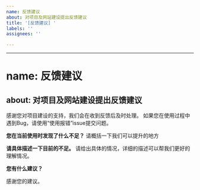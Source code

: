 ```yaml
---
name: 反馈建议
about: 对项目及网站建设提出反馈建议
title: '[反馈建议] '
labels: ''
assignees: ''

---
```


---
# name: 反馈建议
about: 对项目及网站建设提出反馈建议
---

感谢您对项目建设的支持，我们会在收到反馈后及时处理。
如果您在使用过程中遇到Bug，请使用“使用报错”issue提交问题。


**您在当前使用时发现了什么不足？**
请概括一下我们可以提升的地方

**请具体描述一下目前的不足。**
请给出具体的情况，详细的描述可以帮我们更好的理解情况。

**您有什么建议？**

感谢您的建议。

